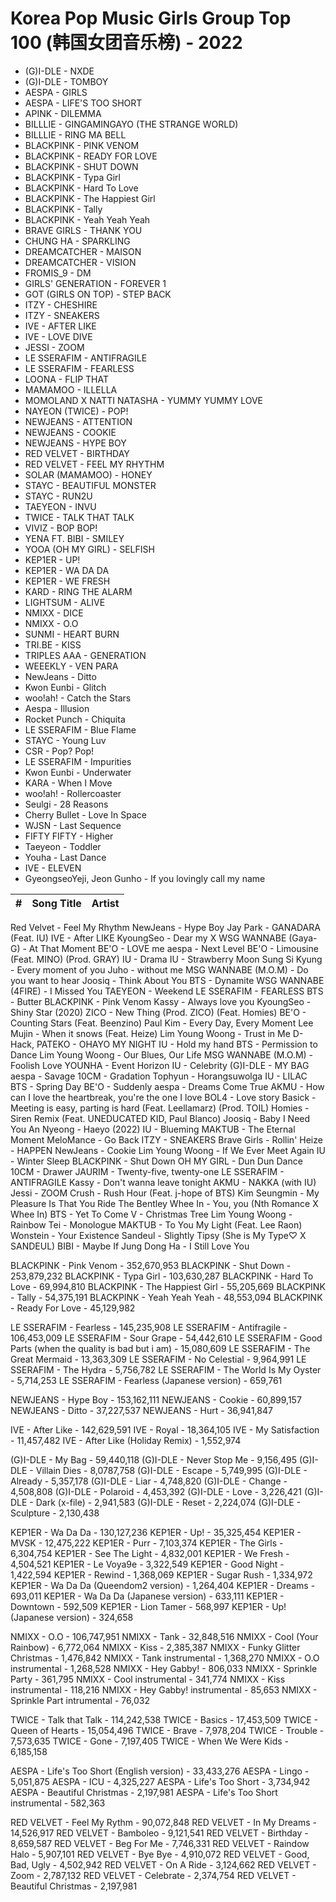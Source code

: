 # Korea Pop Music Girls Group Top 100 (韩国女团音乐榜) - 2022

- (G)I-DLE - NXDE
- (G)I-DLE - TOMBOY
- AESPA - GIRLS
- AESPA - LIFE'S TOO SHORT
- APINK - DILEMMA
- BILLLIE - GINGAMINGAYO (THE STRANGE WORLD)
- BILLLIE - RING MA BELL
- BLACKPINK - PINK VENOM
- BLACKPINK - READY FOR LOVE
- BLACKPINK - SHUT DOWN
- BLACKPINK - Typa Girl
- BLACKPINK - Hard To Love
- BLACKPINK - The Happiest Girl
- BLACKPINK - Tally
- BLACKPINK - Yeah Yeah Yeah
- BRAVE GIRLS - THANK YOU
- CHUNG HA - SPARKLING
- DREAMCATCHER - MAISON
- DREAMCATCHER - VISION
- FROMIS_9 - DM
- GIRLS' GENERATION - FOREVER 1
- GOT (GIRLS ON TOP) - STEP BACK
- ITZY - CHESHIRE
- ITZY - SNEAKERS
- IVE - AFTER LIKE
- IVE - LOVE DIVE
- JESSI - ZOOM
- LE SSERAFIM - ANTIFRAGILE
- LE SSERAFIM - FEARLESS
- LOONA - FLIP THAT
- MAMAMOO - ILLELLA
- MOMOLAND X NATTI NATASHA - YUMMY YUMMY LOVE
- NAYEON (TWICE) - POP!
- NEWJEANS - ATTENTION
- NEWJEANS - COOKIE
- NEWJEANS - HYPE BOY
- RED VELVET - BIRTHDAY
- RED VELVET - FEEL MY RHYTHM
- SOLAR (MAMAMOO) - HONEY
- STAYC - BEAUTIFUL MONSTER
- STAYC - RUN2U
- TAEYEON - INVU
- TWICE - TALK THAT TALK
- VIVIZ - BOP BOP!
- YENA FT. BIBI - SMILEY
- YOOA (OH MY GIRL) - SELFISH
- KEP1ER - UP!
- KEP1ER - WA DA DA
- KEP1ER - WE FRESH
- KARD - RING THE ALARM
- LIGHTSUM - ALIVE
- NMIXX - DICE
- NMIXX - O.O
- SUNMI - HEART BURN
- TRI.BE - KISS
- TRIPLES AAA - GENERATION
- WEEEKLY - VEN PARA
- NewJeans - Ditto
- Kwon Eunbi - Glitch
- woo!ah! - Catch the Stars
- Aespa - Illusion
- Rocket Punch - Chiquita
- LE SSERAFIM - Blue Flame
- STAYC - Young Luv
- CSR - Pop? Pop!
- LE SSERAFIM - Impurities
- Kwon Eunbi - Underwater
- KARA - When I Move
- woo!ah! - Rollercoaster
- Seulgi - 28 Reasons
- Cherry Bullet - Love In Space
- WJSN - Last Sequence
- FIFTY FIFTY - Higher
- Taeyeon - Toddler
- Youha - Last Dance
- IVE - ELEVEN
- GyeongseoYeji, Jeon Gunho - If you lovingly call my name







| **#** | **Song Title** | **Artist** |
| --- | --- | --- |
Red Velvet - Feel My Rhythm
NewJeans - Hype Boy
Jay Park - GANADARA (Feat. IU)
IVE - After LIKE
KyoungSeo - Dear my X
WSG WANNABE (Gaya-G) - At That Moment
BE'O - LOVE me
aespa - Next Level
BE'O - Limousine (Feat. MINO) (Prod. GRAY)
IU - Drama
IU - Strawberry Moon
Sung Si Kyung - Every moment of you
Juho - without me
MSG WANNABE (M.O.M) - Do you want to hear
Joosiq - Think About You
BTS - Dynamite
WSG WANNABE (4FIRE) - I Missed You
TAEYEON - Weekend
LE SSERAFIM - FEARLESS
BTS - Butter
BLACKPINK - Pink Venom
Kassy - Always love you
KyoungSeo - Shiny Star (2020)
ZICO - New Thing (Prod. ZICO) (Feat. Homies)
BE'O - Counting Stars (Feat. Beenzino)
Paul Kim - Every Day, Every Moment
Lee Mujin - When it snows (Feat. Heize)
Lim Young Woong - Trust in Me
D-Hack, PATEKO - OHAYO MY NIGHT
IU - Hold my hand
BTS - Permission to Dance
Lim Young Woong - Our Blues, Our Life
MSG WANNABE (M.O.M) - Foolish Love
YOUNHA - Event Horizon
IU - Celebrity
(G)I-DLE - MY BAG
aespa - Savage
10CM - Gradation
Tophyun - Horangsuwolga
IU - LILAC
BTS - Spring Day
BE'O - Suddenly
aespa - Dreams Come True
AKMU - How can I love the heartbreak, you're the one I love
BOL4 - Love story
Basick - Meeting is easy, parting is hard (Feat. Leellamarz) (Prod. TOIL)
Homies - Siren Remix (Feat. UNEDUCATED KID, Paul Blanco)
Joosiq - Baby I Need You
An Nyeong - Haeyo (2022)
IU - Blueming
MAKTUB - The Eternal Moment
MeloMance - Go Back
ITZY - SNEAKERS
Brave Girls - Rollin'
Heize - HAPPEN
NewJeans - Cookie
Lim Young Woong - If We Ever Meet Again
IU - Winter Sleep
BLACKPINK - Shut Down
OH MY GIRL - Dun Dun Dance
10CM - Drawer
JAURIM - Twenty-five, twenty-one
LE SSERAFIM - ANTIFRAGILE
Kassy - Don't wanna leave tonight
AKMU - NAKKA (with IU)
Jessi - ZOOM
Crush - Rush Hour (Feat. j-hope of BTS)
Kim Seungmin - My Pleasure Is That You Ride The Bentley
Whee In - You, you (Nth Romance X Whee In)
BTS - Yet To Come
V - Christmas Tree
Lim Young Woong - Rainbow
Tei - Monologue
MAKTUB - To You My Light (Feat. Lee Raon)
Wonstein - Your Existence
Sandeul - Slightly Tipsy (She is My Type♡ X SANDEUL)
BIBI - Maybe If
Jung Dong Ha - I Still Love You




BLACKPINK - Pink Venom - 352,670,953
BLACKPINK - Shut Down - 253,879,232
BLACKPINK - Typa Girl - 103,630,287
BLACKPINK - Hard To Love - 69,994,810
BLACKPINK - The Happiest Girl - 55,205,669
BLACKPINK - Tally - 54,375,191
BLACKPINK - Yeah Yeah Yeah - 48,553,094
BLACKPINK - Ready For Love - 45,129,982




LE SSERAFIM - Fearless - 145,235,908
LE SSERAFIM - Antifragile - 106,453,009
LE SSERAFIM - Sour Grape - 54,442,610
LE SSERAFIM - Good Parts (when the quality is bad but i am) - 15,080,609
LE SSERAFIM - The Great Mermaid - 13,363,309
LE SSERAFIM - No Celestial - 9,964,991
LE SSERAFIM - The Hydra - 5,756,782
LE SSERAFIM - The World Is My Oyster - 5,714,253
LE SSERAFIM - Fearless (Japanese version) - 659,761




NEWJEANS - Hype Boy - 153,162,111
NEWJEANS - Cookie - 60,899,157
NEWJEANS - Ditto - 37,227,537
NEWJEANS - Hurt - 36,941,847





IVE - After Like - 142,629,591
IVE - Royal - 18,364,105
IVE - My Satisfaction - 11,457,482
IVE - After Like (Holiday Remix) - 1,552,974






(G)I-DLE - My Bag - 59,440,118
(G)I-DLE - Never Stop Me - 9,156,495
(G)I-DLE - Villain Dies - 8,0787,758
(G)I-DLE - Escape - 5,749,995
(G)I-DLE - Already - 5,357,178
(G)I-DLE - Liar - 4,748,820
(G)I-DLE - Change - 4,508,808
(G)I-DLE - Polaroid - 4,453,392
(G)I-DLE - Love - 3,226,421
(G)I-DLE - Dark (x-file) - 2,941,583
(G)I-DLE - Reset - 2,224,074
(G)I-DLE - Sculpture - 2,130,438






KEP1ER - Wa Da Da - 130,127,236
KEP1ER - Up! - 35,325,454
KEP1ER - MVSK - 12,475,222
KEP1ER - Purr - 7,103,374
KEP1ER - The Girls - 6,304,754
KEP1ER - See The Light - 4,832,001
KEP1ER - We Fresh - 4,504,521
KEP1ER - Le Voya9e - 3,322,549
KEP1ER - Good Night - 1,422,594
KEP1ER - Rewind - 1,368,069
KEP1ER - Sugar Rush - 1,334,972
KEP1ER - Wa Da Da (Queendom2 version) - 1,264,404
KEP1ER - Dreams - 693,011
KEP1ER - Wa Da Da (Japanese version) - 633,111
KEP1ER - Downtown - 592,509
KEP1ER - Lion Tamer - 568,997
KEP1ER - Up! (Japanese version) - 324,658




NMIXX - O.O - 106,747,951
NMIXX - Tank - 32,848,516
NMIXX - Cool (Your Rainbow) - 6,772,064
NMIXX - Kiss - 2,385,387
NMIXX - Funky Glitter Christmas - 1,476,842
NMIXX - Tank instrumental - 1,368,270
NMIXX - O.O instrumental - 1,268,528
NMIXX - Hey Gabby! - 806,033
NMIXX - Sprinkle Party - 361,795
NMIXX - Cool instrumental - 341,774
NMIXX - Kiss instrumental - 118,216
NMIXX - Hey Gabby! instrumental - 85,653
NMIXX - Sprinkle Part intrumental - 76,032




TWICE - Talk that Talk - 114,242,538
TWICE - Basics - 17,453,509
TWICE - Queen of Hearts - 15,054,496
TWICE - Brave - 7,978,204
TWICE - Trouble - 7,573,635
TWICE - Gone - 7,197,405
TWICE - When We Were Kids - 6,185,158






AESPA - Life's Too Short (English version) - 33,433,276
AESPA - Lingo - 5,051,875
AESPA - ICU - 4,325,227
AESPA - Life's Too Short - 3,734,942
AESPA - Beautiful Christmas - 2,197,981
AESPA - Life's Too Short instrumental - 582,363





RED VELVET - Feel My Rythm - 90,072,848
RED VELVET - In My Dreams - 14,526,917
RED VELVET - Bamboleo - 9,121,541
RED VELVET - Birthday - 8,659,587
RED VELVET - Beg For Me - 7,746,331
RED VELVET - Raindow Halo - 5,907,101
RED VELVET - Bye Bye - 4,910,072
RED VELVET - Good, Bad, Ugly - 4,502,942
RED VELVET - On A Ride - 3,124,662
RED VELVET - Zoom - 2,787,132
RED VELVET - Celebrate - 2,374,754
RED VELVET - Beautiful Christmas - 2,197,981
